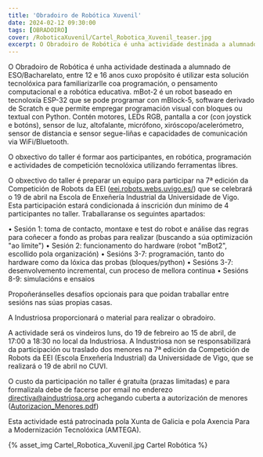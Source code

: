 ```yaml
---
title: 'Obradoiro de Robótica Xuvenil'
date: 2024-02-12 09:30:00
tags: [OBRADOIRO]
cover: /RoboticaXuvenil/Cartel_Robotica_Xuvenil_teaser.jpg
excerpt: O Obradoiro de Robótica é unha actividade destinada a alumnado de ESO/Bacharelato, entre 12 e 16 anos cuxo propósito é utilizar esta solución tecnolóxica para familiarizarlle coa programación, o pensamento computacional e a robótica educativa.
---
```


O Obradoiro de Robótica é unha actividade destinada a alumnado de ESO/Bacharelato, entre 12 e 16 anos cuxo propósito é utilizar esta solución tecnolóxica para familiarizarlle coa programación, o pensamento computacional e a robótica educativa. mBot-2 é un robot baseado en tecnoloxía ESP-32 que se pode programar con mBlock-5, software derivado de Scratch e que permite empregar programación visual con bloques ou textual con Python. Contén motores, LEDs RGB, pantalla a cor (con joystick e botóns), sensor de luz, altofalante, micrófono, xiróscopo/acelerómetro, sensor de distancia e sensor segue-liñas e capacidades de comunicación via WiFi/Bluetooth.

O obxectivo do taller é formar aos participantes, en robótica, programación e actividades de competición tecnolóxica utilizando ferramentas libres.

O obxectivo do taller é preparar un equipo para participar na 7ª edición da Competición de Robots da EEI ([eei.robots.webs.uvigo.es/](http://eei.robots.webs.uvigo.es/)) que se celebrará o 19 de abril na Escola de Enxeñería Industrial da Universidade de Vigo. Esta participación estará condicionada á inscrición dun mínimo de 4 participantes no taller.
Traballaranse os seguintes apartados:

• Sesión 1: toma de contacto, montaxe e test do robot e análise das regras para coñecer a fondo as probas para realizar (buscando a súa optimización "ao límite")
• Sesión 2: funcionamento do hardware (robot "mBot2", escollido pola organización)
• Sesións 3-7: programación, tanto do hardware como da lóxica das probas (bloques/python)
• Sesións 3-7: desenvolvemento incremental, cun proceso de mellora continua
• Sesións 8-9: simulacións e ensaios

Propoñeránselles desafíos opcionais para que poidan traballar entre sesións nas súas propias casas. 

A Industriosa proporcionará o material para realizar o obradoiro. 

A actividade será os vindeiros luns, do 19 de febreiro ao 15 de abril, de 17:00 a 18:30 no local da Industriosa. A Industriosa non se responsabilizará da participación ou  traslado dos menores na 7ª edición da Competición de Robots da EEI (Escola Enxeñería Industrial) da Universidade de Vigo, que se realizará o 19 de abril no CUVI.

O custo da participación no taller é gratuíta (prazas limitadas) e para formalizala debe de facerse por email no enderezo [directiva@aindustriosa.org](mailto:directiva@aindustriosa.org) achegando cuberta a autorización de menores ([Autorizacion_Menores.pdf](https://aindustriosa.org/RoboticaXuvenil/Autorizacion_Menores.pdf))

Esta actividade está patrocinada pola Xunta de Galicia e pola Axencia Para a Modernización Tecnolóxica (AMTEGA).


{% asset_img Cartel_Robotica_Xuvenil.jpg Cartel Robótica %}
